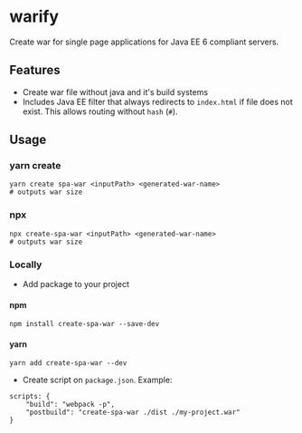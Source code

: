 # warify

Create war for single page applications for Java EE 6 compliant servers.

## Features

* Create war file without java and it's build systems
* Includes Java EE filter that always redirects to `index.html` if file does not exist. This allows routing without `hash` (`#`).

## Usage

### yarn create

```shell
yarn create spa-war <inputPath> <generated-war-name>
# outputs war size
```

### npx

```shell
npx create-spa-war <inputPath> <generated-war-name>
# outputs war size
```

### Locally

* Add package to your project

#### npm

```
npm install create-spa-war --save-dev
```

#### yarn

```
yarn add create-spa-war --dev
```

* Create script on `package.json`. Example: 

```
scripts: {
    "build": "webpack -p",
    "postbuild": "create-spa-war ./dist ./my-project.war"
}
```

